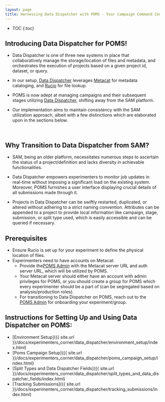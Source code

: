 ```yaml
---
layout: page
title: Harnessing Data Dispatcher with POMS - Your Campaign Command Center
---
```

* TOC
{:toc}

## Introducing Data Dispatcher for POMS!
* Data Dispatcher is one of three new systems in place that collaboratively manage the storage/location of files and metadata, and orchestrates the execution of projects based on a given project id, dataset, or query.
    
* In our setup, [Data Dispatcher](https://data-dispatcher.readthedocs.io/en/latest/) leverages [Metacat](https://metacat.readthedocs.io/en/latest/webapi.html) for metadata cataloging, and [Rucio](https://rucio.github.io/documentation/) for file lookup.
    
* POMS is now adept at managing campaigns and their subsequent stages utilizing [Data Dispatcher](https://data-dispatcher.readthedocs.io/en/latest/), shifting away from the SAM platform.
    
* Our implementation aims to maintain consistency with the SAM utilization approach, albeit with a few distinctions which are elaborated upon in the sections below.
    
&nbsp;

## Why Transition to Data Dispatcher from SAM?

* SAM, being an older platform, necessitates numerous steps to ascertain the status of a project/definition and lacks diversity in achievable functionalities.

* Data Dispatcher empowers experimenters to monitor job updates in real-time without imposing a significant load on the existing system. Moreover, POMS furnishes a user interface displaying crucial details of all submissions made through it.

* Projects in Data Dispatcher can be swiftly restarted, duplicated, or altered without adhering to a strict naming convention. Attributes can be appended to a project to provide local information like campaign, stage, submission, or split type used, which is easily accessible and can be queried if necessary.

## Prerequisites

* Ensure Rucio is set up for your experiment to define the physical location of files.
* Experimenters need to have accounts on Metacat:
	* Provide the[POMS Admin](mailto:ltrestka@fnal.gov) with the Metacat server URL and auth server URL, which will be utilized by POMS.
	* Your Metacat server should either have an account with admin privileges for POMS, or you should create a group for POMS which every experimenter should be a part of (can be segregated based on analysis/production roles).
	* For transitioning to Data Dispatcher on POMS, reach out to the  [POMS Admin](mailto:ltrestka@fnal.gov) for onboarding your experiment/group.

## Instructions for Setting Up and Using Data Dispatcher on POMS:
 * [Environment Setup]({{ site.url }}/docs/experimenters_corner/data_dispatcher/environment_setup/index.html)
 * [Poms Campaign Setup]({{ site.url }}/docs/experimenters_corner/data_dispatcher/poms_campaign_setup/index.html)
 * [Split Types and Data Dispatcher Fields]({{ site.url }}/docs/experimenters_corner/data_dispatcher/split_types_and_data_dispatcher_fields/index.html)
 * [Tracking Submissions]({{ site.url }}/docs/experimenters_corner/data_dispatcher/tracking_submissions/index.html)